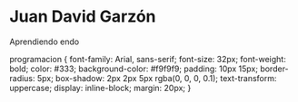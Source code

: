  
<h1>Juan David Garzón</h1>
<p>Aprendiendo endo</p>

programacion {
  font-family: Arial, sans-serif;
  font-size: 32px;
  font-weight: bold;
  color: #333;
  background-color: #f9f9f9;
  padding: 10px 15px;
  border-radius: 5px;
  box-shadow: 2px 2px 5px rgba(0, 0, 0, 0.1);
  text-transform: uppercase;
  display: inline-block;
  margin: 20px;
}